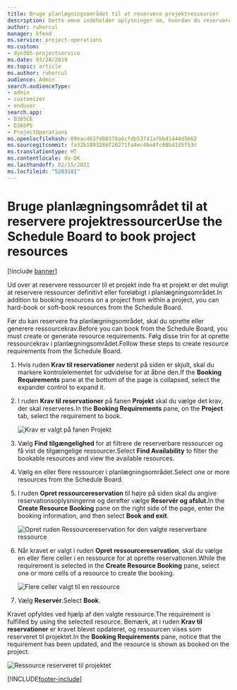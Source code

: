 ```yaml
---
title: Bruge planlægningsområdet til at reservere projektressourcer
description: Dette emne indeholder oplysninger om, hvordan du reserverer ressourcer.
author: ruhercul
manager: kfend
ms.service: project-operations
ms.custom:
- dyn365-projectservice
ms.date: 03/28/2019
ms.topic: article
ms.author: ruhercul
audience: Admin
search.audienceType:
- admin
- customizer
- enduser
search.app:
- D365CE
- D365PS
- ProjectOperations
ms.openlocfilehash: 89eac463fd80378a6cfdb53741afbbd1444d5662
ms.sourcegitcommit: fa32b1893286f20271fa4ec4be8fc68bd135f53c
ms.translationtype: HT
ms.contentlocale: da-DK
ms.lasthandoff: 02/15/2021
ms.locfileid: "5283181"
---
```

# <a name="use-the-schedule-board-to-book-project-resources"></a><span data-ttu-id="5c723-103">Bruge planlægningsområdet til at reservere projektressourcer</span><span class="sxs-lookup"><span data-stu-id="5c723-103">Use the Schedule Board to book project resources</span></span>

[!include [banner](../includes/psa-now-project-operations.md)]

<span data-ttu-id="5c723-104">Ud over at reservere ressourcer til et projekt inde fra et projekt er det muligt at reservere ressourcer definitivt eller foreløbigt i planlægningsområdet.</span><span class="sxs-lookup"><span data-stu-id="5c723-104">In addition to booking resources on a project from within a project, you can hard-book or soft-book resources from the Schedule Board.</span></span>

<span data-ttu-id="5c723-105">Før du kan reservere fra planlægningsområdet, skal du oprette eller generere ressourcekrav.</span><span class="sxs-lookup"><span data-stu-id="5c723-105">Before you can book from the Schedule Board, you must create or generate resource requirements.</span></span> <span data-ttu-id="5c723-106">Følg disse trin for at oprette ressourcekrav i planlægningsområdet.</span><span class="sxs-lookup"><span data-stu-id="5c723-106">Follow these steps to create resource requirements from the Schedule Board.</span></span>

1. <span data-ttu-id="5c723-107">Hvis ruden **Krav til reservationer** nederst på siden er skjult, skal du markere kontrolelementet for udvidelse for at åbne den.</span><span class="sxs-lookup"><span data-stu-id="5c723-107">If the **Booking Requirements** pane at the bottom of the page is collapsed, select the expander control to expand it.</span></span>
2. <span data-ttu-id="5c723-108">I ruden **Krav til reservationer** på fanen **Projekt** skal du vælge det krav, der skal reserveres.</span><span class="sxs-lookup"><span data-stu-id="5c723-108">In the **Booking Requirements** pane, on the **Project** tab, select the requirement to book.</span></span>

    ![Krav er valgt på fanen Projekt](media/Resource-Management-image73.png)

3. <span data-ttu-id="5c723-110">Vælg **Find tilgængelighed** for at filtrere de reserverbare ressourcer og få vist de tilgængelige ressourcer.</span><span class="sxs-lookup"><span data-stu-id="5c723-110">Select **Find Availability** to filter the bookable resources and view the available resources.</span></span> 
4. <span data-ttu-id="5c723-111">Vælg en eller flere ressourcer i planlægningsområdet.</span><span class="sxs-lookup"><span data-stu-id="5c723-111">Select one or more resources from the Schedule Board.</span></span> 
5. <span data-ttu-id="5c723-112">I ruden **Opret ressourcereservation** til højre på siden skal du angive reservationsoplysningerne og derefter vælge **Reservér og afslut.**</span><span class="sxs-lookup"><span data-stu-id="5c723-112">In the **Create Resource Booking** pane on the right side of the page, enter the booking information, and then select **Book and exit**.</span></span>

    ![Opret ruden Ressourcereservation for den valgte reserverbare ressource](media/Resource-Management-image74.png)

6. <span data-ttu-id="5c723-114">Når kravet er valgt i ruden **Opret ressourcereservation**, skal du vælge en eller flere celler i en ressource for at oprette reservationen.</span><span class="sxs-lookup"><span data-stu-id="5c723-114">While the requirement is selected in the **Create Resource Booking** pane, select one or more cells of a resource to create the booking.</span></span>

    ![Flere celler valgt til en ressource](media/Resource-Management-image75.png)

7. <span data-ttu-id="5c723-116">Vælg **Reservér**.</span><span class="sxs-lookup"><span data-stu-id="5c723-116">Select **Book**.</span></span>

<span data-ttu-id="5c723-117">Kravet opfyldes ved hjælp af den valgte ressource.</span><span class="sxs-lookup"><span data-stu-id="5c723-117">The requirement is fulfilled by using the selected resource.</span></span> <span data-ttu-id="5c723-118">Bemærk, at i ruden **Krav til reservationer** er kravet blevet opdateret, og ressourcen vises som reserveret til projektet.</span><span class="sxs-lookup"><span data-stu-id="5c723-118">In the **Booking Requirements** pane, notice that the requirement has been updated, and the resource is shown as booked on the project.</span></span>

![Ressource reserveret til projektet](media/Resource-Management-image76.png)


[!INCLUDE[footer-include](../includes/footer-banner.md)]